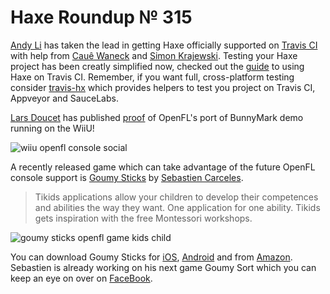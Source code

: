 [_template]: ../templates/roundup.html
[date]: / "2015-04-02 08:19:00"
[modified]: / "2015-04-02 16:25:00"
[published]: / "2015-04-02 16:30:00"
[“”]: a ""
# Haxe Roundup № 315

[Andy Li][tw1] has taken the lead in getting Haxe officially supported on 
[Travis CI][l1] with help from [Cauê Waneck][tw2] and [Simon Krajewski][gh1].
Testing your Haxe project has been creatly simplified now, checked out the
[guide][l2] to using Haxe on Travis CI. Remember, if you want full, cross-platform
testing consider [travis-hx][l3] which provides helpers to test you project on 
Travis CI, Appveyor and SauceLabs.

[Lars Doucet][tw3] has published [proof][l4] of OpenFL's port of BunnyMark demo 
running on the WiiU!

![wiiu openfl console social](/img/315/wiiu.jpg "Visual output from a WiiU running OpenFL's BunnyMark by @larsiusprime and team!")

A recently released game which can take advantage of the future OpenFL console support
is [Goumy Sticks][l5] by [Sebastien Carceles][g+1].

> Tikids applications allow your children to develop their competences and 
abilities the way they want. One application for one ability. Tikids 
gets inspiration with the free Montessori workshops.

![goumy sticks openfl game kids child](/img/315/sticks.png "Goumy helps your toddlers to learn sorting items")

You can download Goumy Sticks for [iOS][l6], [Android][l7] and from [Amazon][l8].
Sebastien is already working on his next game Goumy Sort which you can keep an eye
on over on [FaceBook][l9].

[g+1]: https://plus.google.com/u/1/+SebastienCarcelesPerso/about "@SebastienCarcelesPerso"

[gh1]: https://github.com/Simn "@Simn"

[tw3]: https://twitter.com/larsiusprime "@larsiusprime"
[tw2]: https://twitter.com/cwaneck "@cwaneck"
[tw1]: https://twitter.com/andy_li "@andy_li"

[l9]: https://www.facebook.com/tikidsstudios "Tikids Studios on FaceBook"
[l8]: http://www.amazon.com/s/ref=bl_sr_mobile-apps?_encoding=UTF8&field-brandtextbin=Tikids%20Studio&node=2350149011 "Goumy Sticks on Amazon"
[l7]: https://play.google.com/store/apps/developer?id=Tikids "Goumy Sticks on Android"
[l6]: https://itunes.apple.com/us/artist/sebastien-carceles/id966169187 "Goumy Sticks on iOS"
[l5]: http://goumysticks.tikids-studio.com/ "Goumy Sticks"
[l4]: https://twitter.com/larsiusprime/status/585549704022380544 "OpenFL's BunnyMark Demo on WiiU!"
[l3]: https://github.com/waneck/travis-hx "Travis-Hx on GitHub"
[l2]: http://docs.travis-ci.com/user/languages/haxe/ "Building a Haxe Project on Travis CI"
[l1]: http://blog.travis-ci.com/2015-04-07-haxe-now-available-on-travis-ci/ "Haxe now available on Travis CI"